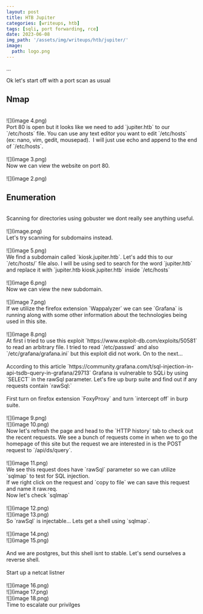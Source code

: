 ```yaml
---
layout: post
title: HTB Jupiter
categories: [writeups, htb]
tags: [sqli, port forwarding, rce]
date: 2023-06-08
img_path: '/assets/img/writeups/htb/jupiter/'
image:
  path: logo.png
---
```


...


Ok let's start off with a port scan as usual<br/>

## Nmap

<br/>
![](image 4.png)
<br/>
Port 80 is open but it looks like we need to add `jupiter.htb` to our `/etc/hosts` file. You can use any text editor you want to edit `/etc/hosts` (ex: nano, vim, gedit, mousepad). &nbsp;I will just use echo and append to the end of `/etc/hosts`.<br/>
<br/>
![](image 3.png)
<br/>
Now we can view the website on port 80.<br/>
<br/>
![](image 2.png)

## Enumeration

<br/>
Scanning for directories using gobuster we dont really see anything useful.<br/>
<br/>
![](image.png)
<br/>
Let's try scanning for subdomains instead.<br/>
<br/>
![](image 5.png)
<br/>
We find a subdomain called `kiosk.jupiter.htb`. Let's add this to our `/etc/hosts/` file also. I will be using sed to search for the word `jupiter.htb` and replace it with `jupiter.htb kiosk.jupiter.htb` inside `/etc/hosts`<br/>
<br/>
![](image 6.png)
<br/>
Now we can view the new subdomain.<br/>
<br/>
![](image 7.png)
<br/>
If we utilize the firefox extension `Wappalyzer` we can see `Grafana` is running along with some other information about the technologies being used in this site.<br/>
<br/>
![](image 8.png)
<br/>
At first i tried to use this exploit `https://www.exploit-db.com/exploits/50581` to read an arbitrary file. I tried to read `/etc/passwd` and also `/etc/grafana/grafana.ini` but this exploit did not work. On to the next...<br/>
<br/>
According to this article `https://community.grafana.com/t/sql-injection-in-api-tsdb-query-in-grafana/29713` Grafana is vulnerable to SQLi by using `SELECT` in the rawSql parameter. Let's fire up burp suite and find out if any requests contain `rawSql:` <br/>
<br/>
First turn on firefox extension `FoxyProxy` and turn `intercept off` in burp suite.<br/>
<br/>
![](image 9.png)
<br/>
![](image 10.png)
<br/>
Now let's refresh the page and head to the `HTTP history` tab to check out the recent requests. We see a bunch of requests come in when we to go the homepage of this site but the request we are interested in is the POST request to `/api/ds/query`.<br/>
<br/>
![](image 11.png)
<br/>
We see this request does have `rawSql` parameter so we can utilize `sqlmap` to test for SQL injection.<br/>
If we right click on the request and `copy to file` we can save this request and name it raw.req.<br/>
Now let's check `sqlmap`<br/>
<br/>
![](image 12.png)
<br/>
![](image 13.png)
<br/>
So `rawSql` is injectable... Lets get a shell using `sqlmap`.<br/>
<br/>
![](image 14.png)
<br/>
![](image 15.png)
<br/>
<br/>
And we are postgres, but this shell isnt to stable. Let's send ourselves a reverse shell.<br/>
<br/>
Start up a netcat listner<br/>
<br/>
![](image 16.png)
<br/>
![](image 17.png)
<br/>
![](image 18.png)
<br/>
Time to escalate our privilges<br/>
<br/>
<br/>
<br/>
</body></html>
